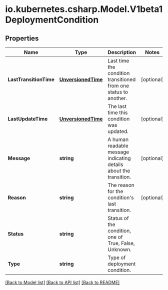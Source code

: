 # io.kubernetes.csharp.Model.V1beta1DeploymentCondition
## Properties

Name | Type | Description | Notes
------------ | ------------- | ------------- | -------------
**LastTransitionTime** | [**UnversionedTime**](UnversionedTime.md) | Last time the condition transitioned from one status to another. | [optional] 
**LastUpdateTime** | [**UnversionedTime**](UnversionedTime.md) | The last time this condition was updated. | [optional] 
**Message** | **string** | A human readable message indicating details about the transition. | [optional] 
**Reason** | **string** | The reason for the condition&#39;s last transition. | [optional] 
**Status** | **string** | Status of the condition, one of True, False, Unknown. | 
**Type** | **string** | Type of deployment condition. | 

[[Back to Model list]](../README.md#documentation-for-models) [[Back to API list]](../README.md#documentation-for-api-endpoints) [[Back to README]](../README.md)

